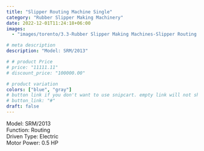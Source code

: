 ```yaml
---
title: "Slipper Routing Machine Single"
category: "Rubber Slipper Making Machinery"
date: 2022-12-01T11:24:18+06:00
images:
  - "images/torento/3.3-Rubber Slipper Making Machines-Slipper Routing Machine Single.png"

# meta description
description: "Model: SRM/2013"

# # product Price
# price: "11111.11"
# discount_price: "100000.00"

# product variation
colors: ["blue", "gray"]
# button link if you don't want to use snipcart. empty link will not show button
# button_link: "#"
draft: false
---
```


Model: SRM/2013 <br>
Function: Routing <br>
Driven Type: Electric <br>
Motor Power: 0.5 HP <br>

